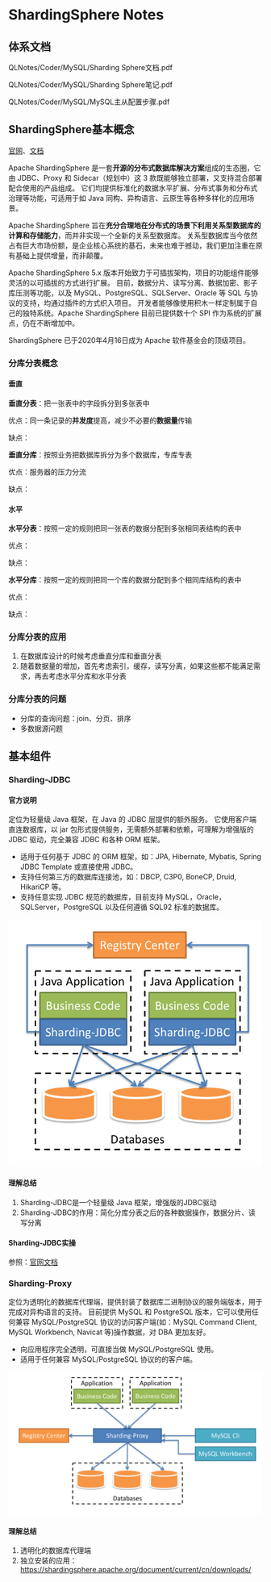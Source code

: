 # ShardingSphere Notes

## 体系文档

QLNotes/Coder/MySQL/Sharding Sphere文档.pdf

QLNotes/Coder/MySQL/Sharding Sphere笔记.pdf

QLNotes/Coder/MySQL/MySQL主从配置步骤.pdf

## ShardingSphere基本概念

[官网](https://shardingsphere.apache.org/index_zh.html)、[文档](https://shardingsphere.apache.org/document/current/cn/overview/)

Apache ShardingSphere 是一套**开源的分布式数据库解决方案**组成的生态圈，它由 JDBC、Proxy 和 Sidecar（规划中）这 3 款既能够独立部署，又支持混合部署配合使用的产品组成。 它们均提供标准化的数据水平扩展、分布式事务和分布式治理等功能，可适用于如 Java 同构、异构语言、云原生等各种多样化的应用场景。

Apache ShardingSphere 旨在**充分合理地在分布式的场景下利用关系型数据库的计算和存储能力**，而并非实现一个全新的关系型数据库。 关系型数据库当今依然占有巨大市场份额，是企业核心系统的基石，未来也难于撼动，我们更加注重在原有基础上提供增量，而非颠覆。

Apache ShardingSphere 5.x 版本开始致力于可插拔架构，项目的功能组件能够灵活的以可插拔的方式进行扩展。 目前，数据分片、读写分离、数据加密、影子库压测等功能，以及 MySQL、PostgreSQL、SQLServer、Oracle 等 SQL 与协议的支持，均通过插件的方式织入项目。 开发者能够像使用积木一样定制属于自己的独特系统。Apache ShardingSphere 目前已提供数十个 SPI 作为系统的扩展点，仍在不断增加中。

ShardingSphere 已于2020年4月16日成为 Apache 软件基金会的顶级项目。

### 分库分表概念

#### 垂直

**垂直分表**：把一张表中的字段拆分到多张表中

优点：同一条记录的**并发度**提高，减少不必要的**数据量**传输

缺点：

**垂直分库**：按照业务把数据库拆分为多个数据库，专库专表

优点：服务器的压力分流

缺点：

#### 水平

**水平分表**：按照一定的规则把同一张表的数据分配到多张相同表结构的表中

优点：

缺点：

**水平分库**：按照一定的规则把同一个库的数据分配到多个相同库结构的表中

优点：

缺点：

### 分库分表的应用

1. 在数据库设计的时候考虑垂直分库和垂直分表
2. 随着数据量的增加，首先考虑索引，缓存，读写分离，如果这些都不能满足需求，再去考虑水平分库和水平分表

### 分库分表的问题

- 分库的查询问题：join、分页、排序
- 多数据源问题

## 基本组件

### Sharding-JDBC

#### 官方说明

定位为轻量级 Java 框架，在 Java 的 JDBC 层提供的额外服务。 它使用客户端直连数据库，以 jar 包形式提供服务，无需额外部署和依赖，可理解为增强版的 JDBC 驱动，完全兼容 JDBC 和各种 ORM 框架。

- 适用于任何基于 JDBC 的 ORM 框架，如：JPA, Hibernate, Mybatis, Spring JDBC Template 或直接使用 JDBC。
- 支持任何第三方的数据库连接池，如：DBCP, C3P0, BoneCP, Druid, HikariCP 等。
- 支持任意实现 JDBC 规范的数据库，目前支持 MySQL，Oracle，SQLServer，PostgreSQL 以及任何遵循 SQL92 标准的数据库。

![ShardingSphere-JDBC Architecture](ShardingSphere.assets/shardingsphere-jdbc-brief.png)

#### 理解总结

1. Sharding-JDBC是一个轻量级 Java 框架，增强版的JDBC驱动
2. Sharding-JDBC的作用：简化分库分表之后的各种数据操作，数据分片、读写分离

#### Sharding-JDBC实操

参照：[官网文档](https://shardingsphere.apache.org/document/current/cn/user-manual/shardingsphere-jdbc/configuration/spring-boot-starter/)

### Sharding-Proxy

定位为透明化的数据库代理端，提供封装了数据库二进制协议的服务端版本，用于完成对异构语言的支持。 目前提供 MySQL 和 PostgreSQL 版本，它可以使用任何兼容 MySQL/PostgreSQL 协议的访问客户端(如：MySQL Command Client, MySQL Workbench, Navicat 等)操作数据，对 DBA 更加友好。

- 向应用程序完全透明，可直接当做 MySQL/PostgreSQL 使用。
- 适用于任何兼容 MySQL/PostgreSQL 协议的的客户端。

![ShardingSphere-Proxy Architecture](ShardingSphere.assets/shardingsphere-proxy-brief.png)

#### 理解总结

1. 透明化的数据库代理端
2. 独立安装的应用：https://shardingsphere.apache.org/document/current/cn/downloads/